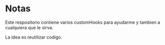 # Notas

Este respositorio contiene varios customHooks para ayudarme y tambien a cualquiera que le sirva.

La idea es reutilizar codigo.